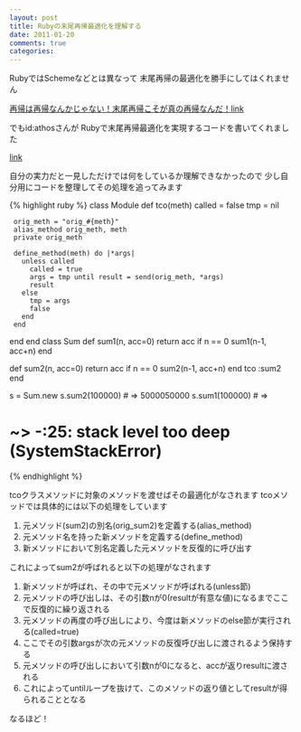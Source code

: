 ```yaml
---
layout: post
title: Rubyの末尾再帰最適化を理解する
date: 2011-01-20
comments: true
categories:
---
```



RubyではSchemeなどとは異なって
末尾再帰の最適化を勝手にしてはくれません

[再帰は再帰なんかじゃない！末尾再帰こそが真の再帰なんだ！](http://d.hatena.ne.jp/keyesberry/20090318/p1)[link](http://d.hatena.ne.jp/keyesberry/20090318/p1:bookmark) 

でもid:athosさんが
Rubyで末尾再帰最適化を実現するコードを書いてくれました

[](http://d.hatena.ne.jp/athos/20110119/p1)[link](http://d.hatena.ne.jp/athos/20110119/p1:bookmark) 

自分の実力だと一見しただけでは何をしているか理解できなかったので
少し自分用にコードを整理してその処理を追ってみます

{% highlight ruby %}
 class Module
   def tco(meth)
     called = false
     tmp = nil
 
     orig_meth = "orig_#{meth}"
     alias_method orig_meth, meth
     private orig_meth
 
     define_method(meth) do |*args|
       unless called
         called = true
         args = tmp until result = send(orig_meth, *args)
         result
       else
         tmp = args
         false
       end
     end
   end
 end
 class Sum
   def sum1(n, acc=0)
     return acc if n == 0
     sum1(n-1, acc+n)
   end
 
   def sum2(n, acc=0)
     return acc if n == 0
     sum2(n-1, acc+n)
   end
   tco :sum2
 end
 
 s = Sum.new
 s.sum2(100000) # => 5000050000
 s.sum1(100000) # => 
 # ~> -:25: stack level too deep (SystemStackError)
{% endhighlight %}

tcoクラスメソッドに対象のメソッドを渡せばその最適化がなされます
tcoメソッドでは具体的には以下の処理をしています

1. 元メソッド(sum2)の別名(orig_sum2)を定義する(alias_method)
1. 元メソッド名を持った新メソッドを定義する(define_method)
1. 新メソッドにおいて別名定義した元メソッドを反復的に呼び出す

これによってsum2が呼ばれると以下の処理がなされます
1. 新メソッドが呼ばれ、その中で元メソッドが呼ばれる(unless節)
1. 元メソッドの呼び出しは、その引数nが0(resultが有意な値)になるまでここで反復的に繰り返される
1. 元メソッドの再度の呼び出しにより、今度は新メソッドのelse節が実行される(called=true)
1. ここでその引数argsが次の元メソッドの反復呼び出しに渡されるよう保持する
1. 元メソッドの呼び出しにおいて引数nが0になると、accが返りresultに渡される
1. これによってuntilループを抜けて、このメソッドの返り値としてresultが得られることとなる

なるほど！
